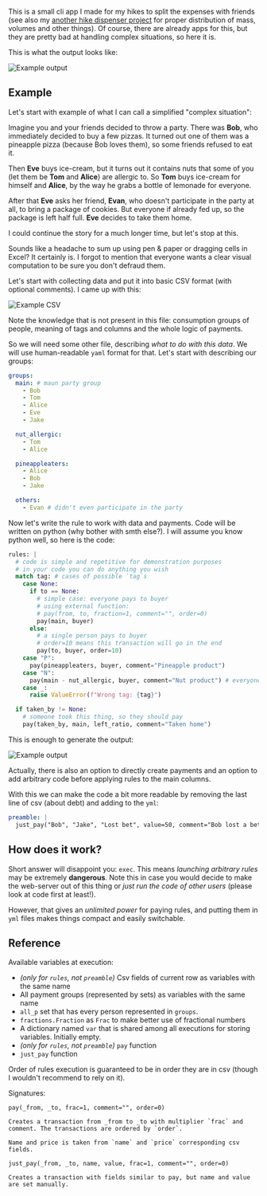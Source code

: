 This is a small cli app I made for my hikes to split the expenses with friends (see also my [another hike dispenser project](https://github.com/sitandr/hike-dispenser) for proper distribution of mass, volumes and other things). Of course, there are already apps for this, but they are pretty bad at handling complex situations, so here it is.

This is what the output looks like:

![Example output](https://github.com/user-attachments/assets/b6bba828-7cd2-46ec-a112-4c17876782c4)

## Example

Let's start with example of what I can call a simplified "complex situation":

Imagine you and your friends decided to throw a party. There was **Bob**, who immediately decided to buy a few pizzas. It turned out one of them was a pineapple pizza (because Bob loves them), so some friends refused to eat it.

Then **Eve** buys ice-cream, but it turns out it contains nuts that some of you (let them be **Tom** and **Alice**) are allergic to. So **Tom** buys ice-cream for himself and **Alice**, by the way he grabs a bottle of lemonade for everyone.

After that **Eve** asks her friend, **Evan**, who doesn't participate in the party at all, to bring a package of cookies. But everyone if already fed up, so the package is left half full. **Eve** decides to take them home.

I could continue the story for a much longer time, but let's stop at this.

Sounds like a headache to sum up using pen & paper or dragging cells in Excel? It certainly is. I forgot to mention that everyone wants a clear visual computation to be sure you don't defraud them.

Let's start with collecting data and put it into basic CSV format (with optional comments). I came up with this:

![Example CSV](https://github.com/user-attachments/assets/1b7f0a3f-0f26-4843-8a40-7aa256b601c6)

Note the knowledge that is not present in this file: consumption groups of people, meaning of tags and columns and the whole logic of payments.

So we will need some other file, describing _what to do with this data_. We will use human-readable `yaml` format for that. Let's start with describing our groups:

```yaml
groups:
  main: # maun party group
    - Bob
    - Tom
    - Alice
    - Eve
    - Jake

  nut_allergic:
    - Tom
    - Alice

  pineappleaters:
    - Alice
    - Bob
    - Jake

  others:
    - Evan # didn't even participate in the party
```

Now let's write the rule to work with data and payments. Code will be written on python (why bother with smth else?). I will assume you know python well, so here is the code:

```py
rules: |
  # code is simple and repetitive for demonstration purposes
  # in your code you can do anything you wish
  match tag: # cases of possible `tag`s
    case None:
      if to == None:
        # simple case: everyone pays to buyer
        # using external function:
        # pay(from, to, fraction=1, comment="", order=0)
        pay(main, buyer)
      else:
        # a single person pays to buyer
        # order=10 means this transaction will go in the end
        pay(to, buyer, order=10)
    case "P":
      pay(pineappleaters, buyer, comment="Pineapple product")
    case "N":
      pay(main - nut_allergic, buyer, comment="Nut product") # everyone pays except nut-allergic
    case _:
      raise ValueError(f"Wrong tag: {tag}")

  if taken_by != None:
    # someone took this thing, so they should pay
    pay(taken_by, main, left_ratio, comment="Taken home")
```

This is enough to generate the output:

![Example output](https://github.com/user-attachments/assets/b6bba828-7cd2-46ec-a112-4c17876782c4)

Actually, there is also an option to directly create payments and an option to add arbitrary code before applying rules to the main columns. 

With this we can make the code a bit more readable by removing the last line of csv (about debt) and adding to the `yml`:

```yml
preamble: |
  just_pay("Bob", "Jake", "Lost bet", value=50, comment="Bob lost a bet to Jake")
```

## How does it work?

Short answer will disappoint you: `exec`. This means _launching arbitrary rules_ may be extremely **dangerous**. Note this in case you would decide to make the web-server out of this thing or _just run the code of other users_ (please look at code first at least!).

However, that gives an _unlimited power_ for paying rules, and putting them in `yml` files makes things compact and easily switchable.

## Reference

Available variables at execution:

- _(only for `rules`, not `preamble`)_ Csv fields of current row as variables with the same name
- All payment groups (represented by sets) as variables with the same name
- `all_p` set that has every person represented in `groups`.
- `fractions.Fraction` as `Frac` to make better use of fractional numbers
- A dictionary named `var` that is shared among all executions for storing variables. Initially empty.
- _(only for `rules`, not `preamble`)_ `pay` function
- `just_pay` function

Order of rules execution is guaranteed to be in order they are in csv (though I wouldn't recommend to rely on it).

Signatures:

```
pay(_from, _to, frac=1, comment="", order=0)

Creates a transaction from _from to _to with multiplier `frac` and comment. The transactions are ordered by `order`.

Name and price is taken from `name` and `price` corresponding csv fields.
```

```
just_pay(_from, _to, name, value, frac=1, comment="", order=0)

Creates a transaction with fields similar to pay, but name and value are set manually.
```

